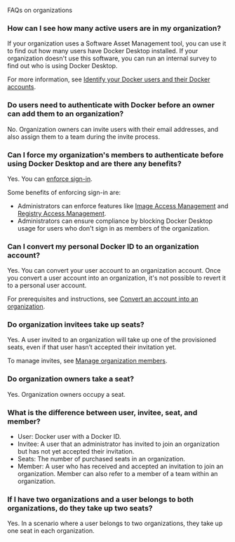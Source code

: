 FAQs on organizations


### How can I see how many active users are in my organization?

If your organization uses a Software Asset Management tool, you can use it to
find out how many users have Docker Desktop installed. If your organization
doesn't use this software, you can run an internal survey
to find out who is using Docker Desktop.

For more information, see [Identify your Docker users and their Docker accounts](../../admin/organization/onboard.md#step-1-identify-your-docker-users-and-their-docker-accounts).

### Do users need to authenticate with Docker before an owner can add them to an organization?

No. Organization owners can invite users with their email addresses, and also
assign them to a team during the invite process.

### Can I force my organization's members to authenticate before using Docker Desktop and are there any benefits?

Yes. You can
[enforce sign-in](../../security/for-admins/enforce-sign-in/_index.md).

Some benefits of enforcing sign-in are:

- Administrators can enforce features like [Image Access Management](/manuals/security/for-admins/hardened-desktop/image-access-management.md) and [Registry Access Management](../../security/for-admins/hardened-desktop/registry-access-management.md).
 - Administrators can ensure compliance by blocking Docker Desktop usage for
 users who don't sign in as members of the organization.

### Can I convert my personal Docker ID to an organization account?

Yes. You can convert your user account to an organization account. Once you
convert a user account into an organization, it's not possible to
revert it to a personal user account.

For prerequisites and instructions, see
[Convert an account into an organization](convert-account.md).

### Do organization invitees take up seats?

Yes. A user invited to an organization will take up one of the provisioned
seats, even if that user hasn’t accepted their invitation yet.

To manage invites, see [Manage organization members](/manuals/admin/organization/members.md).

### Do organization owners take a seat?

Yes. Organization owners occupy a seat.

### What is the difference between user, invitee, seat, and member?

- User: Docker user with a Docker ID.
- Invitee: A user that an administrator has invited to join an organization but
has not yet accepted their invitation.
- Seats: The number of purchased seats in an organization.
- Member: A user who has received and accepted an invitation to join an
organization. Member can also refer to a member of a team within an
organization.

### If I have two organizations and a user belongs to both organizations, do they take up two seats?

Yes. In a scenario where a user belongs to two organizations, they take up one
seat in each organization.
